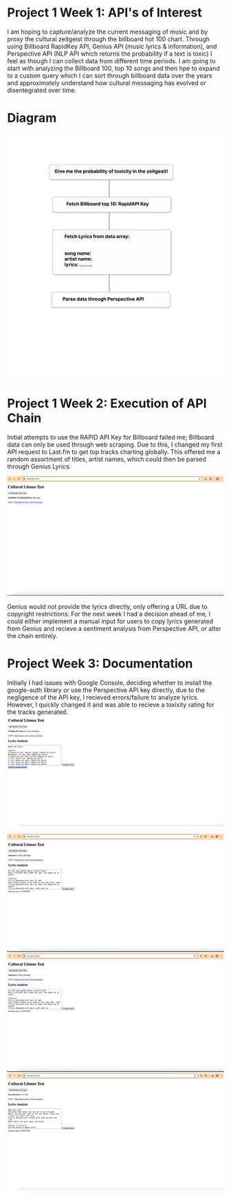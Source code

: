 # Project 1 Week 1: API's of Interest

I am hoping to capture/analyze the current messaging of music and by proxy the cultural zeitgeist through the billboard hot 100 chart. Through using Billboard RapidKey API, Genius API (music lyrics & information), and Perspective API (NLP API which returns the probability if a text is toxic) I feel as though I can collect data from different time periods. I am going to start with analyzing the Billboard 100, top 10 songs and then hpe to expand to a custom query which I can sort through billboard data over the years and approximately understand how cultural messaging has evolved or disentegrated over time. 

# Diagram 
![API Chain Diagram](https://github.com/hanaazab/CreativeTech-04/blob/main/Project%201%20_%20Rube%20Goldberg%20Machine/API%20Chain.png)

# Project 1 Week 2: Execution of API Chain 

Initial attempts to use the RAPID API Key for Billboard failed me; Billboard data can only be used through web scraping. Due to this, I changed my first API request to Last.fm to get top tracks charting globally. This offered me a random assortment of titles, artist names, which could then be parsed through Genius Lyrics. 

![Cultural Litmus](https://github.com/hanaazab/CreativeTech-04/blob/main/Project%201%20_%20Rube%20Goldberg%20Machine/CulturalLitmus_LastFM_Genius.png)

Genius would not provide the lyrics directly, only offering a URL due to copyright restrictions. For the next week I had a decision ahead of me, I could either implement a manual input for users to copy lyrics generated from Genius and recieve a sentiment analysis from Perspective API, or alter the chain entirely. 

# Project Week 3: Documentation 
Initially I had issues with Google Console, deciding whether to install the google-auth library or use the Perspective API key directly, due to the negligence of the API key, I recieved errors/failure to analyze lyrics. However, I quickly changed it and was able to recieve a toxixity rating for the tracks generated. 
![Cultural Litmus_Failed](https://github.com/hanaazab/CreativeTech-04/blob/main/Project%201%20_%20Rube%20Goldberg%20Machine/CulturalLitmus_Perspective_Failed.png)

![Cultural Litmus Toxicity 00](https://github.com/hanaazab/CreativeTech-04/blob/main/Project%201%20_%20Rube%20Goldberg%20Machine/CulturalLitmus_Perspective_Toxicity.png)
![Cultural Litmus Toxicity 01](https://github.com/hanaazab/CreativeTech-04/blob/main/Project%201%20_%20Rube%20Goldberg%20Machine/CulturalLitmus_Perspective_Toxicity_00.png)
![Cultural Litmus Toxicity 02](https://github.com/hanaazab/CreativeTech-04/blob/main/Project%201%20_%20Rube%20Goldberg%20Machine/CulturalLitmus_Perspective_Toxicity_01.png)


